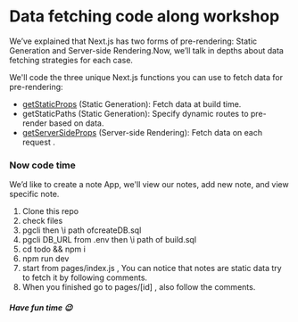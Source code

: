 # Data fetching code along workshop
We’ve explained that Next.js has two forms of pre-rendering: Static Generation and Server-side Rendering.Now, we’ll talk in depths about data fetching strategies for each case.

 We'll code the three unique Next.js functions you can use to fetch data for pre-rendering:

- [getStaticProps](https://nextjs.org/learn/basics/data-fetching/with-data) (Static Generation): Fetch data at build time.
- getStaticPaths (Static Generation): Specify dynamic routes to pre-render based on data.
- [getServerSideProps](https://nextjs.org/learn/basics/data-fetching/request-time) (Server-side Rendering): Fetch data on each request .


### Now code time
We’d like to create a note App, we'll view our notes, add new note, and view specific note.

1. Clone this repo
2. check files
3. pgcli then \i path ofcreateDB.sql
4. pgcli DB_URL from .env then \i path of build.sql
5. cd todo && npm i
6. npm run dev
7. start from pages/index.js , You can notice that notes are static data try to fetch it by following comments.
8. When you finished go to pages/[id] , also follow the comments.

##### Have fun time :wink:
